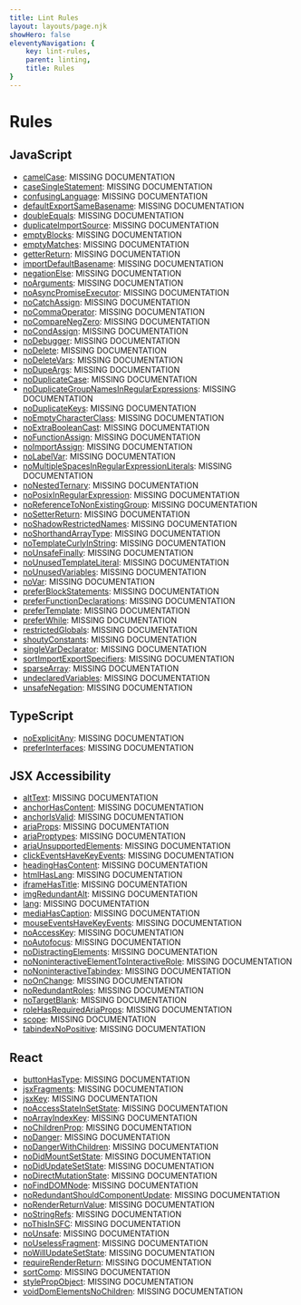 ```yaml
---
title: Lint Rules
layout: layouts/page.njk
showHero: false
eleventyNavigation: {
	key: lint-rules,
	parent: linting,
	title: Rules
}
---
```


# Rules

<!-- EVERYTHING BELOW IS AUTOGENERATED. SEE SCRIPTS FOLDER FOR UPDATE SCRIPTS hash(9f32faf8757f7fd7c60d6bf41ac4d36c9e373578) -->

## JavaScript
- [camelCase](/docs/lint/rules/js/camelCase): MISSING DOCUMENTATION
- [caseSingleStatement](/docs/lint/rules/js/caseSingleStatement): MISSING DOCUMENTATION
- [confusingLanguage](/docs/lint/rules/js/confusingLanguage): MISSING DOCUMENTATION
- [defaultExportSameBasename](/docs/lint/rules/js/defaultExportSameBasename): MISSING DOCUMENTATION
- [doubleEquals](/docs/lint/rules/js/doubleEquals): MISSING DOCUMENTATION
- [duplicateImportSource](/docs/lint/rules/js/duplicateImportSource): MISSING DOCUMENTATION
- [emptyBlocks](/docs/lint/rules/js/emptyBlocks): MISSING DOCUMENTATION
- [emptyMatches](/docs/lint/rules/js/emptyMatches): MISSING DOCUMENTATION
- [getterReturn](/docs/lint/rules/js/getterReturn): MISSING DOCUMENTATION
- [importDefaultBasename](/docs/lint/rules/js/importDefaultBasename): MISSING DOCUMENTATION
- [negationElse](/docs/lint/rules/js/negationElse): MISSING DOCUMENTATION
- [noArguments](/docs/lint/rules/js/noArguments): MISSING DOCUMENTATION
- [noAsyncPromiseExecutor](/docs/lint/rules/js/noAsyncPromiseExecutor): MISSING DOCUMENTATION
- [noCatchAssign](/docs/lint/rules/js/noCatchAssign): MISSING DOCUMENTATION
- [noCommaOperator](/docs/lint/rules/js/noCommaOperator): MISSING DOCUMENTATION
- [noCompareNegZero](/docs/lint/rules/js/noCompareNegZero): MISSING DOCUMENTATION
- [noCondAssign](/docs/lint/rules/js/noCondAssign): MISSING DOCUMENTATION
- [noDebugger](/docs/lint/rules/js/noDebugger): MISSING DOCUMENTATION
- [noDelete](/docs/lint/rules/js/noDelete): MISSING DOCUMENTATION
- [noDeleteVars](/docs/lint/rules/js/noDeleteVars): MISSING DOCUMENTATION
- [noDupeArgs](/docs/lint/rules/js/noDupeArgs): MISSING DOCUMENTATION
- [noDuplicateCase](/docs/lint/rules/js/noDuplicateCase): MISSING DOCUMENTATION
- [noDuplicateGroupNamesInRegularExpressions](/docs/lint/rules/js/noDuplicateGroupNamesInRegularExpressions): MISSING DOCUMENTATION
- [noDuplicateKeys](/docs/lint/rules/js/noDuplicateKeys): MISSING DOCUMENTATION
- [noEmptyCharacterClass](/docs/lint/rules/js/noEmptyCharacterClass): MISSING DOCUMENTATION
- [noExtraBooleanCast](/docs/lint/rules/js/noExtraBooleanCast): MISSING DOCUMENTATION
- [noFunctionAssign](/docs/lint/rules/js/noFunctionAssign): MISSING DOCUMENTATION
- [noImportAssign](/docs/lint/rules/js/noImportAssign): MISSING DOCUMENTATION
- [noLabelVar](/docs/lint/rules/js/noLabelVar): MISSING DOCUMENTATION
- [noMultipleSpacesInRegularExpressionLiterals](/docs/lint/rules/js/noMultipleSpacesInRegularExpressionLiterals): MISSING DOCUMENTATION
- [noNestedTernary](/docs/lint/rules/js/noNestedTernary): MISSING DOCUMENTATION
- [noPosixInRegularExpression](/docs/lint/rules/js/noPosixInRegularExpression): MISSING DOCUMENTATION
- [noReferenceToNonExistingGroup](/docs/lint/rules/js/noReferenceToNonExistingGroup): MISSING DOCUMENTATION
- [noSetterReturn](/docs/lint/rules/js/noSetterReturn): MISSING DOCUMENTATION
- [noShadowRestrictedNames](/docs/lint/rules/js/noShadowRestrictedNames): MISSING DOCUMENTATION
- [noShorthandArrayType](/docs/lint/rules/js/noShorthandArrayType): MISSING DOCUMENTATION
- [noTemplateCurlyInString](/docs/lint/rules/js/noTemplateCurlyInString): MISSING DOCUMENTATION
- [noUnsafeFinally](/docs/lint/rules/js/noUnsafeFinally): MISSING DOCUMENTATION
- [noUnusedTemplateLiteral](/docs/lint/rules/js/noUnusedTemplateLiteral): MISSING DOCUMENTATION
- [noUnusedVariables](/docs/lint/rules/js/noUnusedVariables): MISSING DOCUMENTATION
- [noVar](/docs/lint/rules/js/noVar): MISSING DOCUMENTATION
- [preferBlockStatements](/docs/lint/rules/js/preferBlockStatements): MISSING DOCUMENTATION
- [preferFunctionDeclarations](/docs/lint/rules/js/preferFunctionDeclarations): MISSING DOCUMENTATION
- [preferTemplate](/docs/lint/rules/js/preferTemplate): MISSING DOCUMENTATION
- [preferWhile](/docs/lint/rules/js/preferWhile): MISSING DOCUMENTATION
- [restrictedGlobals](/docs/lint/rules/js/restrictedGlobals): MISSING DOCUMENTATION
- [shoutyConstants](/docs/lint/rules/js/shoutyConstants): MISSING DOCUMENTATION
- [singleVarDeclarator](/docs/lint/rules/js/singleVarDeclarator): MISSING DOCUMENTATION
- [sortImportExportSpecifiers](/docs/lint/rules/js/sortImportExportSpecifiers): MISSING DOCUMENTATION
- [sparseArray](/docs/lint/rules/js/sparseArray): MISSING DOCUMENTATION
- [undeclaredVariables](/docs/lint/rules/js/undeclaredVariables): MISSING DOCUMENTATION
- [unsafeNegation](/docs/lint/rules/js/unsafeNegation): MISSING DOCUMENTATION
## TypeScript
- [noExplicitAny](/docs/lint/rules/ts/noExplicitAny): MISSING DOCUMENTATION
- [preferInterfaces](/docs/lint/rules/ts/preferInterfaces): MISSING DOCUMENTATION
## JSX Accessibility
- [altText](/docs/lint/rules/jsx-a11y/altText): MISSING DOCUMENTATION
- [anchorHasContent](/docs/lint/rules/jsx-a11y/anchorHasContent): MISSING DOCUMENTATION
- [anchorIsValid](/docs/lint/rules/jsx-a11y/anchorIsValid): MISSING DOCUMENTATION
- [ariaProps](/docs/lint/rules/jsx-a11y/ariaProps): MISSING DOCUMENTATION
- [ariaProptypes](/docs/lint/rules/jsx-a11y/ariaProptypes): MISSING DOCUMENTATION
- [ariaUnsupportedElements](/docs/lint/rules/jsx-a11y/ariaUnsupportedElements): MISSING DOCUMENTATION
- [clickEventsHaveKeyEvents](/docs/lint/rules/jsx-a11y/clickEventsHaveKeyEvents): MISSING DOCUMENTATION
- [headingHasContent](/docs/lint/rules/jsx-a11y/headingHasContent): MISSING DOCUMENTATION
- [htmlHasLang](/docs/lint/rules/jsx-a11y/htmlHasLang): MISSING DOCUMENTATION
- [iframeHasTitle](/docs/lint/rules/jsx-a11y/iframeHasTitle): MISSING DOCUMENTATION
- [imgRedundantAlt](/docs/lint/rules/jsx-a11y/imgRedundantAlt): MISSING DOCUMENTATION
- [lang](/docs/lint/rules/jsx-a11y/lang): MISSING DOCUMENTATION
- [mediaHasCaption](/docs/lint/rules/jsx-a11y/mediaHasCaption): MISSING DOCUMENTATION
- [mouseEventsHaveKeyEvents](/docs/lint/rules/jsx-a11y/mouseEventsHaveKeyEvents): MISSING DOCUMENTATION
- [noAccessKey](/docs/lint/rules/jsx-a11y/noAccessKey): MISSING DOCUMENTATION
- [noAutofocus](/docs/lint/rules/jsx-a11y/noAutofocus): MISSING DOCUMENTATION
- [noDistractingElements](/docs/lint/rules/jsx-a11y/noDistractingElements): MISSING DOCUMENTATION
- [noNoninteractiveElementToInteractiveRole](/docs/lint/rules/jsx-a11y/noNoninteractiveElementToInteractiveRole): MISSING DOCUMENTATION
- [noNoninteractiveTabindex](/docs/lint/rules/jsx-a11y/noNoninteractiveTabindex): MISSING DOCUMENTATION
- [noOnChange](/docs/lint/rules/jsx-a11y/noOnChange): MISSING DOCUMENTATION
- [noRedundantRoles](/docs/lint/rules/jsx-a11y/noRedundantRoles): MISSING DOCUMENTATION
- [noTargetBlank](/docs/lint/rules/jsx-a11y/noTargetBlank): MISSING DOCUMENTATION
- [roleHasRequiredAriaProps](/docs/lint/rules/jsx-a11y/roleHasRequiredAriaProps): MISSING DOCUMENTATION
- [scope](/docs/lint/rules/jsx-a11y/scope): MISSING DOCUMENTATION
- [tabindexNoPositive](/docs/lint/rules/jsx-a11y/tabindexNoPositive): MISSING DOCUMENTATION
## React
- [buttonHasType](/docs/lint/rules/react/buttonHasType): MISSING DOCUMENTATION
- [jsxFragments](/docs/lint/rules/react/jsxFragments): MISSING DOCUMENTATION
- [jsxKey](/docs/lint/rules/react/jsxKey): MISSING DOCUMENTATION
- [noAccessStateInSetState](/docs/lint/rules/react/noAccessStateInSetState): MISSING DOCUMENTATION
- [noArrayIndexKey](/docs/lint/rules/react/noArrayIndexKey): MISSING DOCUMENTATION
- [noChildrenProp](/docs/lint/rules/react/noChildrenProp): MISSING DOCUMENTATION
- [noDanger](/docs/lint/rules/react/noDanger): MISSING DOCUMENTATION
- [noDangerWithChildren](/docs/lint/rules/react/noDangerWithChildren): MISSING DOCUMENTATION
- [noDidMountSetState](/docs/lint/rules/react/noDidMountSetState): MISSING DOCUMENTATION
- [noDidUpdateSetState](/docs/lint/rules/react/noDidUpdateSetState): MISSING DOCUMENTATION
- [noDirectMutationState](/docs/lint/rules/react/noDirectMutationState): MISSING DOCUMENTATION
- [noFindDOMNode](/docs/lint/rules/react/noFindDOMNode): MISSING DOCUMENTATION
- [noRedundantShouldComponentUpdate](/docs/lint/rules/react/noRedundantShouldComponentUpdate): MISSING DOCUMENTATION
- [noRenderReturnValue](/docs/lint/rules/react/noRenderReturnValue): MISSING DOCUMENTATION
- [noStringRefs](/docs/lint/rules/react/noStringRefs): MISSING DOCUMENTATION
- [noThisInSFC](/docs/lint/rules/react/noThisInSFC): MISSING DOCUMENTATION
- [noUnsafe](/docs/lint/rules/react/noUnsafe): MISSING DOCUMENTATION
- [noUselessFragment](/docs/lint/rules/react/noUselessFragment): MISSING DOCUMENTATION
- [noWillUpdateSetState](/docs/lint/rules/react/noWillUpdateSetState): MISSING DOCUMENTATION
- [requireRenderReturn](/docs/lint/rules/react/requireRenderReturn): MISSING DOCUMENTATION
- [sortComp](/docs/lint/rules/react/sortComp): MISSING DOCUMENTATION
- [stylePropObject](/docs/lint/rules/react/stylePropObject): MISSING DOCUMENTATION
- [voidDomElementsNoChildren](/docs/lint/rules/react/voidDomElementsNoChildren): MISSING DOCUMENTATION
